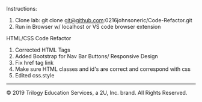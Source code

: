 Instructions:
1) Clone lab: git clone git@github.com:0216johnsoneric/Code-Refactor.git
2) Run in Browser w/ localhost or VS code browser extension

HTML/CSS Code Refactor
1) Corrected HTML Tags
2) Added Bootstrap for Nav Bar Buttons/ Responsive Design
3) Fix href tag link
4) Make sure HTML classes and id's are correct and correspond with css
5) Edited css.style  

- - -
© 2019 Trilogy Education Services, a 2U, Inc. brand. All Rights Reserved.
